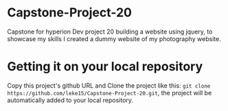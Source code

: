 # Capstone-Project-20
Capstone for hyperion Dev project 20 building a website using jquery, to showcase my skills I created a dummy website of my photography website.

# Getting it on your local repository
Copy this project's github URL and Clone the project like this:
`git clone https://github.com/leke15/Capstone-Project-20.git`, the project will be automatically added to your local repository.
